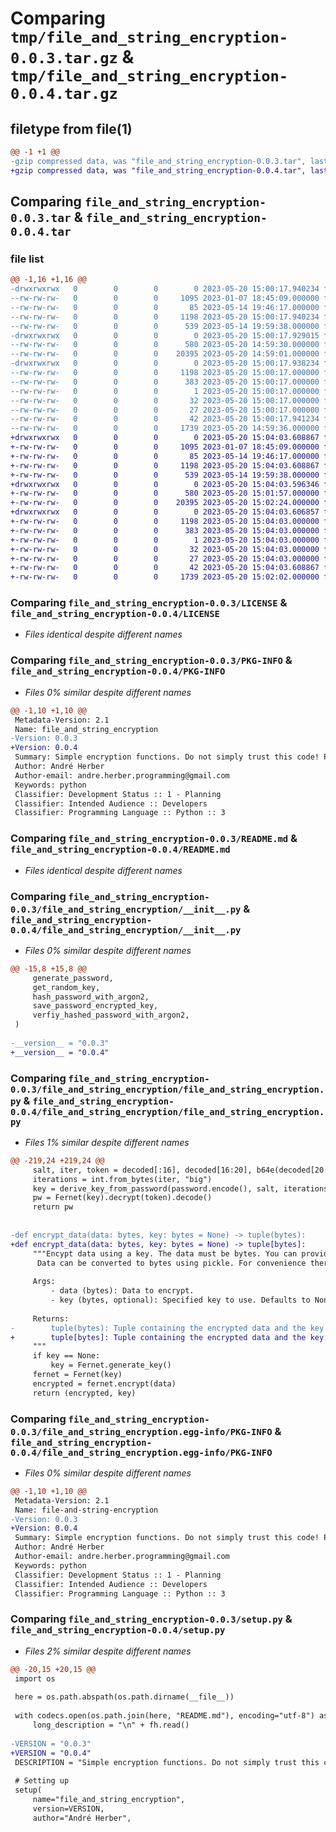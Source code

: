 # Comparing `tmp/file_and_string_encryption-0.0.3.tar.gz` & `tmp/file_and_string_encryption-0.0.4.tar.gz`

## filetype from file(1)

```diff
@@ -1 +1 @@
-gzip compressed data, was "file_and_string_encryption-0.0.3.tar", last modified: Sat May 20 15:00:17 2023, max compression
+gzip compressed data, was "file_and_string_encryption-0.0.4.tar", last modified: Sat May 20 15:04:03 2023, max compression
```

## Comparing `file_and_string_encryption-0.0.3.tar` & `file_and_string_encryption-0.0.4.tar`

### file list

```diff
@@ -1,16 +1,16 @@
-drwxrwxrwx   0        0        0        0 2023-05-20 15:00:17.940234 file_and_string_encryption-0.0.3/
--rw-rw-rw-   0        0        0     1095 2023-01-07 18:45:09.000000 file_and_string_encryption-0.0.3/LICENSE
--rw-rw-rw-   0        0        0       85 2023-05-14 19:46:17.000000 file_and_string_encryption-0.0.3/MANIFEST.in
--rw-rw-rw-   0        0        0     1198 2023-05-20 15:00:17.940234 file_and_string_encryption-0.0.3/PKG-INFO
--rw-rw-rw-   0        0        0      539 2023-05-14 19:59:38.000000 file_and_string_encryption-0.0.3/README.md
-drwxrwxrwx   0        0        0        0 2023-05-20 15:00:17.929015 file_and_string_encryption-0.0.3/file_and_string_encryption/
--rw-rw-rw-   0        0        0      580 2023-05-20 14:59:30.000000 file_and_string_encryption-0.0.3/file_and_string_encryption/__init__.py
--rw-rw-rw-   0        0        0    20395 2023-05-20 14:59:01.000000 file_and_string_encryption-0.0.3/file_and_string_encryption/file_and_string_encryption.py
-drwxrwxrwx   0        0        0        0 2023-05-20 15:00:17.938234 file_and_string_encryption-0.0.3/file_and_string_encryption.egg-info/
--rw-rw-rw-   0        0        0     1198 2023-05-20 15:00:17.000000 file_and_string_encryption-0.0.3/file_and_string_encryption.egg-info/PKG-INFO
--rw-rw-rw-   0        0        0      383 2023-05-20 15:00:17.000000 file_and_string_encryption-0.0.3/file_and_string_encryption.egg-info/SOURCES.txt
--rw-rw-rw-   0        0        0        1 2023-05-20 15:00:17.000000 file_and_string_encryption-0.0.3/file_and_string_encryption.egg-info/dependency_links.txt
--rw-rw-rw-   0        0        0       32 2023-05-20 15:00:17.000000 file_and_string_encryption-0.0.3/file_and_string_encryption.egg-info/requires.txt
--rw-rw-rw-   0        0        0       27 2023-05-20 15:00:17.000000 file_and_string_encryption-0.0.3/file_and_string_encryption.egg-info/top_level.txt
--rw-rw-rw-   0        0        0       42 2023-05-20 15:00:17.941234 file_and_string_encryption-0.0.3/setup.cfg
--rw-rw-rw-   0        0        0     1739 2023-05-20 14:59:36.000000 file_and_string_encryption-0.0.3/setup.py
+drwxrwxrwx   0        0        0        0 2023-05-20 15:04:03.608867 file_and_string_encryption-0.0.4/
+-rw-rw-rw-   0        0        0     1095 2023-01-07 18:45:09.000000 file_and_string_encryption-0.0.4/LICENSE
+-rw-rw-rw-   0        0        0       85 2023-05-14 19:46:17.000000 file_and_string_encryption-0.0.4/MANIFEST.in
+-rw-rw-rw-   0        0        0     1198 2023-05-20 15:04:03.608867 file_and_string_encryption-0.0.4/PKG-INFO
+-rw-rw-rw-   0        0        0      539 2023-05-14 19:59:38.000000 file_and_string_encryption-0.0.4/README.md
+drwxrwxrwx   0        0        0        0 2023-05-20 15:04:03.596346 file_and_string_encryption-0.0.4/file_and_string_encryption/
+-rw-rw-rw-   0        0        0      580 2023-05-20 15:01:57.000000 file_and_string_encryption-0.0.4/file_and_string_encryption/__init__.py
+-rw-rw-rw-   0        0        0    20395 2023-05-20 15:02:24.000000 file_and_string_encryption-0.0.4/file_and_string_encryption/file_and_string_encryption.py
+drwxrwxrwx   0        0        0        0 2023-05-20 15:04:03.606857 file_and_string_encryption-0.0.4/file_and_string_encryption.egg-info/
+-rw-rw-rw-   0        0        0     1198 2023-05-20 15:04:03.000000 file_and_string_encryption-0.0.4/file_and_string_encryption.egg-info/PKG-INFO
+-rw-rw-rw-   0        0        0      383 2023-05-20 15:04:03.000000 file_and_string_encryption-0.0.4/file_and_string_encryption.egg-info/SOURCES.txt
+-rw-rw-rw-   0        0        0        1 2023-05-20 15:04:03.000000 file_and_string_encryption-0.0.4/file_and_string_encryption.egg-info/dependency_links.txt
+-rw-rw-rw-   0        0        0       32 2023-05-20 15:04:03.000000 file_and_string_encryption-0.0.4/file_and_string_encryption.egg-info/requires.txt
+-rw-rw-rw-   0        0        0       27 2023-05-20 15:04:03.000000 file_and_string_encryption-0.0.4/file_and_string_encryption.egg-info/top_level.txt
+-rw-rw-rw-   0        0        0       42 2023-05-20 15:04:03.608867 file_and_string_encryption-0.0.4/setup.cfg
+-rw-rw-rw-   0        0        0     1739 2023-05-20 15:02:02.000000 file_and_string_encryption-0.0.4/setup.py
```

### Comparing `file_and_string_encryption-0.0.3/LICENSE` & `file_and_string_encryption-0.0.4/LICENSE`

 * *Files identical despite different names*

### Comparing `file_and_string_encryption-0.0.3/PKG-INFO` & `file_and_string_encryption-0.0.4/PKG-INFO`

 * *Files 0% similar despite different names*

```diff
@@ -1,10 +1,10 @@
 Metadata-Version: 2.1
 Name: file_and_string_encryption
-Version: 0.0.3
+Version: 0.0.4
 Summary: Simple encryption functions. Do not simply trust this code! Pay attention to how you handle sensitive information!
 Author: André Herber
 Author-email: andre.herber.programming@gmail.com
 Keywords: python
 Classifier: Development Status :: 1 - Planning
 Classifier: Intended Audience :: Developers
 Classifier: Programming Language :: Python :: 3
```

### Comparing `file_and_string_encryption-0.0.3/README.md` & `file_and_string_encryption-0.0.4/README.md`

 * *Files identical despite different names*

### Comparing `file_and_string_encryption-0.0.3/file_and_string_encryption/__init__.py` & `file_and_string_encryption-0.0.4/file_and_string_encryption/__init__.py`

 * *Files 0% similar despite different names*

```diff
@@ -15,8 +15,8 @@
     generate_password,
     get_random_key,
     hash_password_with_argon2,
     save_password_encrypted_key,
     verfiy_hashed_password_with_argon2,
 )
 
-__version__ = "0.0.3"
+__version__ = "0.0.4"
```

### Comparing `file_and_string_encryption-0.0.3/file_and_string_encryption/file_and_string_encryption.py` & `file_and_string_encryption-0.0.4/file_and_string_encryption/file_and_string_encryption.py`

 * *Files 1% similar despite different names*

```diff
@@ -219,24 +219,24 @@
     salt, iter, token = decoded[:16], decoded[16:20], b64e(decoded[20:])
     iterations = int.from_bytes(iter, "big")
     key = derive_key_from_password(password.encode(), salt, iterations)
     pw = Fernet(key).decrypt(token).decode()
     return pw
 
 
-def encrypt_data(data: bytes, key: bytes = None) -> tuple(bytes):
+def encrypt_data(data: bytes, key: bytes = None) -> tuple[bytes]:
     """Encypt data using a key. The data must be bytes. You can provide your own key if you want.
      Data can be converted to bytes using pickle. For convenience there is a `data_to_bytes_using_pickle` function which literally is `pickle.dumps(data)`.
 
     Args:
         - data (bytes): Data to encrypt.
         - key (bytes, optional): Specified key to use. Defaults to None.
 
     Returns:
-        tuple(bytes): Tuple containing the encrypted data and the key.
+        tuple[bytes]: Tuple containing the encrypted data and the key.
     """
     if key == None:
         key = Fernet.generate_key()
     fernet = Fernet(key)
     encrypted = fernet.encrypt(data)
     return (encrypted, key)
```

### Comparing `file_and_string_encryption-0.0.3/file_and_string_encryption.egg-info/PKG-INFO` & `file_and_string_encryption-0.0.4/file_and_string_encryption.egg-info/PKG-INFO`

 * *Files 0% similar despite different names*

```diff
@@ -1,10 +1,10 @@
 Metadata-Version: 2.1
 Name: file-and-string-encryption
-Version: 0.0.3
+Version: 0.0.4
 Summary: Simple encryption functions. Do not simply trust this code! Pay attention to how you handle sensitive information!
 Author: André Herber
 Author-email: andre.herber.programming@gmail.com
 Keywords: python
 Classifier: Development Status :: 1 - Planning
 Classifier: Intended Audience :: Developers
 Classifier: Programming Language :: Python :: 3
```

### Comparing `file_and_string_encryption-0.0.3/setup.py` & `file_and_string_encryption-0.0.4/setup.py`

 * *Files 2% similar despite different names*

```diff
@@ -20,15 +20,15 @@
 import os
 
 here = os.path.abspath(os.path.dirname(__file__))
 
 with codecs.open(os.path.join(here, "README.md"), encoding="utf-8") as fh:
     long_description = "\n" + fh.read()
 
-VERSION = "0.0.3"
+VERSION = "0.0.4"
 DESCRIPTION = "Simple encryption functions. Do not simply trust this code! Pay attention to how you handle sensitive information!"
 
 # Setting up
 setup(
     name="file_and_string_encryption",
     version=VERSION,
     author="André Herber",
```

